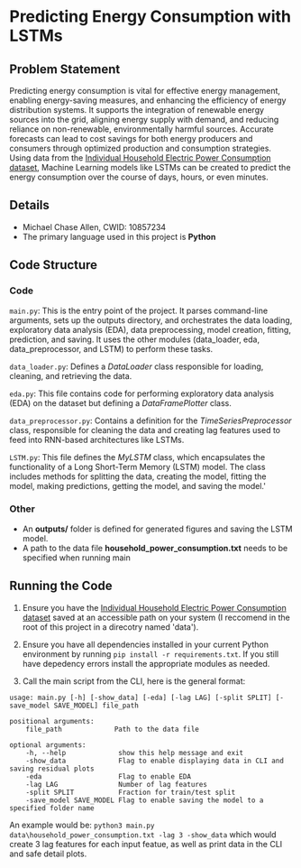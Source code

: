 # Predicting Energy Consumption with LSTMs

## Problem Statement
Predicting energy consumption is vital for effective energy management, enabling energy-saving measures, and enhancing the efficiency of energy distribution systems. It supports the integration of renewable energy sources into the grid, aligning energy supply with demand, and reducing reliance on non-renewable, environmentally harmful sources. Accurate forecasts can lead to cost savings for both energy producers and consumers through optimized production and consumption strategies. Using data from the [Individual Household Electric Power Consumption dataset](https://archive.ics.uci.edu/dataset/235/individual+household+electric+power+consumption), Machine Learning models like LSTMs can be created to predict the energy consumption over the course of days, hours, or even minutes.

## Details
- Michael Chase Allen, CWID: 10857234
- The primary language used in this project is **Python**

## Code Structure
### Code

`main.py`: This is the entry point of the project. It parses command-line arguments, sets up the outputs directory, and orchestrates the data loading, exploratory data analysis (EDA), data preprocessing, model creation, fitting, prediction, and saving. It uses the other modules (data_loader, eda, data_preprocessor, and LSTM) to perform these tasks.

`data_loader.py`: Defines a *DataLoader* class responsible for loading, cleaning, and retrieving the data.

`eda.py`: This file contains code for performing exploratory data analysis (EDA) on the dataset but defining a *DataFramePlotter* class.

`data_preprocessor.py`: Contains a definition for the *TimeSeriesPreprocessor* class, responsible for cleaning the data and creating lag features used to feed into RNN-based architectures  like LSTMs.

`LSTM.py`: This file defines the *MyLSTM* class, which encapsulates the functionality of a Long Short-Term Memory (LSTM) model. The class includes methods for splitting the data, creating the model, fitting the model, making predictions, getting the model, and saving the model.'

### Other

- An **outputs/** folder is defined for generated figures and saving the LSTM model.
- A path to the data file **household_power_consumption.txt** needs to be specified when running main

## Running the Code

1. Ensure you have the [Individual Household Electric Power Consumption dataset](https://archive.ics.uci.edu/dataset/235/individual+household+electric+power+consumption) saved at an accessible path on your system (I reccomend in the root of this project in a direcotry named 'data').

2. Ensure you have all dependencies installed in your current Python environment by running `pip install -r requirements.txt`. If you still have depedency errors install the appropriate modules as needed.

3. Call the main script from the CLI, here is the general format:

```
usage: main.py [-h] [-show_data] [-eda] [-lag LAG] [-split SPLIT] [-save_model SAVE_MODEL] file_path

positional arguments:
    file_path             Path to the data file

optional arguments:
    -h, --help             show this help message and exit
    -show_data             Flag to enable displaying data in CLI and saving residual plots
    -eda                   Flag to enable EDA
    -lag LAG               Number of lag features
    -split SPLIT           Fraction for train/test split
    -save_model SAVE_MODEL Flag to enable saving the model to a specified folder name
```

An example would be: `python3 main.py data\household_power_consumption.txt -lag 3 -show_data` which would create 3 lag features for each input featue, as well as print data in the CLI and safe detail plots.